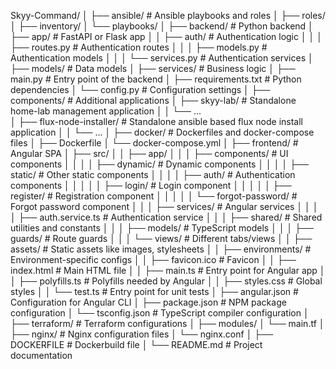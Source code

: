 Skyy-Command/
│
├── ansible/                                # Ansible playbooks and roles
│   ├── roles/
│   ├── inventory/
│   └── playbooks/
│
├── backend/                                # Python backend
│   ├── app/                                # FastAPI or Flask app
│   │   ├── auth/                           # Authentication logic
│   │   │   ├── routes.py                   # Authentication routes
│   │   │   ├── models.py                   # Authentication models
│   │   │   └── services.py                 # Authentication services
│   ├── models/                             # Data models
│   ├── services/                           # Business logic
│   ├── main.py                             # Entry point of the backend
│   ├── requirements.txt                    # Python dependencies
│   └── config.py                           # Configuration settings
│
├── components/                             # Additional applications
│   ├── skyy-lab/                           # Standalone home-lab management application
│   │   └── ...                             
│   ├── flux-node-installer/                # Standalone ansible based flux node install application
│   │   └── ... 
│
├── docker/                                 # Dockerfiles and docker-compose files
│   ├── Dockerfile
│   └── docker-compose.yml
│ 
├── frontend/                               # Angular SPA
│   ├── src/
│   │   ├── app/
│   │   │   ├── components/                 # UI components
│   │   │   │   ├── dynamic/                # Dynamic components
│   │   │   │   ├── static/                 # Other static components
│   │   │   │   ├── auth/                   # Authentication components
│   │   │   │   │   ├── login/              # Login component
│   │   │   │   │   ├── register/           # Registration component
│   │   │   │   │   └── forgot-password/    # Forgot password component
│   │   │   ├── services/                   # Angular services
│   │   │   │   ├── auth.service.ts         # Authentication service
│   │   │   ├── shared/                     # Shared utilities and constants
│   │   │   ├── models/                     # TypeScript models
│   │   │   ├── guards/                     # Route guards
│   │   │   └── views/                      # Different tabs/views
│   │   ├── assets/                         # Static assets like images, stylesheets
│   │   ├── environments/                   # Environment-specific configs
│   │   ├── favicon.ico                     # Favicon
│   │   ├── index.html                      # Main HTML file
│   │   ├── main.ts                         # Entry point for Angular app
│   │   ├── polyfills.ts                    # Polyfills needed by Angular
│   │   ├── styles.css                      # Global styles
│   │   └── test.ts                         # Entry point for unit tests
│   ├── angular.json                        # Configuration for Angular CLI
│   ├── package.json                        # NPM package configuration
│   └── tsconfig.json                       # TypeScript compiler configuration
│
├── terraform/                              # Terraform configurations
│   ├── modules/
│   └── main.tf
│
├── nginx/                                  # Nginx configuration files
│   └── nginx.conf
│
├── DOCKERFILE                              # Dockerbuild file
│
└── README.md                               # Project documentation
